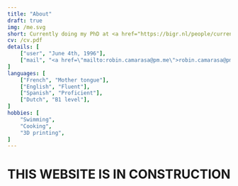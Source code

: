 ```yaml
---
title: "About"
draft: true
img: /me.svg
short: Currently doing my PhD at <a href="https://bigr.nl/people/current-members/">ErasmusMC</a>, The Netherlands, I obtained a master of science in 2020 from <a href="https://www.mines-stetienne.fr/">Ecole des Mines de Saint-Etienne</a>, France.
cv: /cv.pdf
details: [
    ["user", "June 4th, 1996"], 
    ["mail", "<a href=\"mailto:robin.camarasa@pm.me\">robin.camarasa@pm.me</a>"]
]
languages: [
    ["French", "Mother tongue"],
    ["English", "Fluent"],
    ["Spanish", "Proficient"],
    ["Dutch", "B1 level"],
]
hobbies: [
    "Swimming",
    "Cooking",
    "3D printing",
]
---
```


# THIS WEBSITE IS IN CONSTRUCTION
